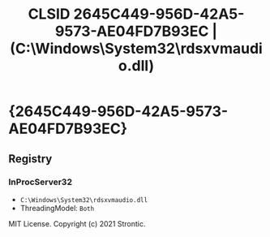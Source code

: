 ﻿---
title: "CLSID 2645C449-956D-42A5-9573-AE04FD7B93EC | (C:\\Windows\\System32\\rdsxvmaudio.dll)"
excerpt: What is COM-Object CLSID 2645C449-956D-42A5-9573-AE04FD7B93EC?
---

# {2645C449-956D-42A5-9573-AE04FD7B93EC}


## Registry


### InProcServer32

* `C:\Windows\System32\rdsxvmaudio.dll`
* ThreadingModel: `Both`

MIT License. Copyright (c) 2021 Strontic.



